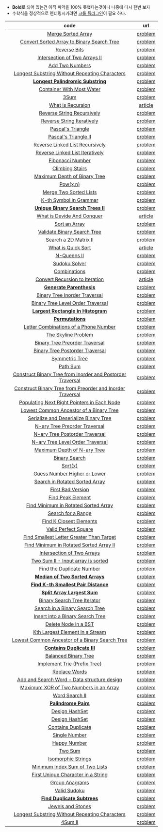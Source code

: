 * **Bold**로 되어 있는건 아직 파악을 100% 못했다는것이니 나중에 다시 한번 보자
* 수학식을 정상적으로 렌더링시키려면 [크롬 플러그인](https://chrome.google.com/webstore/detail/mathjax-plugin-for-github/ioemnmodlmafdkllaclgeombjnmnbima)이 필요 하다.

|code|url|
|:-----:|:-----:|
|[Merge Sorted Array](/Leetcode/merge_sorted_array.md)| [problem](https://leetcode.com/problems/merge-sorted-array/)|
|[Convert Sorted Array to Binary Search Tree](/Leetcode/convert_sorted_array_to_binary_search_tree.md)| [problem](https://leetcode.com/problems/convert-sorted-array-to-binary-search-tree/)|
|[Reverse Bits](/Leetcode/reverse_bits.md)| [problem](https://leetcode.com/problems/reverse-bits/)|
|[Intersection of Two Arrays II](/Leetcode/intersection_of_two_arrays_ii.md)| [problem](https://leetcode.com/problems/intersection-of-two-arrays-ii/)|
|[Add Two Numbers](/Leetcode/add_two_numbers.md)| [problem](https://leetcode.com/problems/add-two-numbers/)|
|[Longest Substring Without Repeating Characters](/Leetcode/longest_substring_without_repeating_characters.md)| [problem](https://leetcode.com/problems/longest-substring-without-repeating-characters/)|
|[**Longest Palindromic Substring**](/Leetcode/longest_palindromic_substring.md)| [problem](https://leetcode.com/problems/longest-palindromic-substring/)|
|[Container With Most Water](/Leetcode/container_with_most_water.md)| [problem](https://leetcode.com/problems/container-with-most-water/)|
|[3Sum](/Leetcode/3sum.md)| [problem](https://leetcode.com/problems/3sum/)|
|[What is Recursion](/Leetcode/what_is_recursion.md)| [article](https://leetcode.com/explore/learn/card/recursion-i/250/principle-of-recursion/1439/)|
|[Reverse String Recursively](/Leetcode/reverse_string_recursively.md)| [problem](https://leetcode.com/explore/learn/card/recursion-i/250/principle-of-recursion/1440/)|
|[Reverse String Iteratively](/Leetcode/reverse_string_iteratively.md)| [problem](https://leetcode.com/explore/learn/card/recursion-i/250/principle-of-recursion/1440/)|
|[Pascal's Triangle](/Leetcode/pascals_triangle.md)| [problem](https://leetcode.com/explore/learn/card/recursion-i/251/scenario-i-recurrence-relation/1659/)|
|[Pascal's Triangle II](/Leetcode/pascals_triangle_ii.md)| [problem](https://leetcode.com/explore/learn/card/recursion-i/251/scenario-i-recurrence-relation/1660/)|
|[Reverse Linked List Recursively](/Leetcode/reverse_linked_list_recursively.md)| [problem](https://leetcode.com/explore/learn/card/recursion-i/251/scenario-i-recurrence-relation/2378/)|
|[Reverse Linked List Iteratively](/Leetcode/reverse_linked_list_iteratively.md)| [problem](https://leetcode.com/explore/learn/card/recursion-i/251/scenario-i-recurrence-relation/2378/)|
|[Fibonacci Number](/Leetcode/fibonacci_number.md)| [problem](https://leetcode.com/explore/learn/card/recursion-i/255/recursion-memoization/1661/)|
|[Climbing Stairs](/Leetcode/climbing_stairs.md)| [problem](https://leetcode.com/explore/learn/card/recursion-i/255/recursion-memoization/1662/)|
|[Maximum Depth of Binary Tree](/Leetcode/maximum_depth_of_binary_tree.md)| [problem](https://leetcode.com/explore/learn/card/recursion-i/256/complexity-analysis/2375/)|
|[Pow(x,n)](/Leetcode/pow.md)| [problem](https://leetcode.com/explore/learn/card/recursion-i/256/complexity-analysis/2380/)|
|[Merge Two Sorted Lists](/Leetcode/merge_two_sorted_lists.md)| [problem](https://leetcode.com/explore/learn/card/recursion-i/253/conclusion/2382/)|
|[K-th Symbol in Grammar](/Leetcode/kth_symbol_in_grammar.md)| [problem](https://leetcode.com/explore/learn/card/recursion-i/253/conclusion/1675/)|
|[**Unique Binary Search Trees II**](/Leetcode/unique_bst_ii.md)| [problem](https://leetcode.com/explore/learn/card/recursion-i/253/conclusion/2384/)|
|[What is Devide And Conquer](/Leetcode/what_is_devide_and_conquer.md)| [article](https://leetcode.com/explore/learn/card/recursion-ii/470/divide-and-conquer/2897/)|
|[Sort an Array](/Leetcode/sort_an_array.md)| [problem](https://leetcode.com/explore/learn/card/recursion-ii/470/divide-and-conquer/2944/)|
|[Validate Binary Search Tree](/Leetcode/validate_binary_search_tree.md)| [problem](https://leetcode.com/explore/learn/card/recursion-ii/470/divide-and-conquer/2874/)|
|[Search a 2D Matrix II](/Leetcode/search_2d_matrix_ii.md)| [problem](https://leetcode.com/explore/learn/card/recursion-ii/470/divide-and-conquer/2872/)|
|[What is Quick Sort](/Leetcode/what_is_quick_sort.md)| [article](https://leetcode.com/explore/learn/card/recursion-ii/470/divide-and-conquer/2870/)|
|[N-Queens II](/Leetcode/n_queens_ii.md)| [problem](https://leetcode.com/explore/learn/card/recursion-ii/472/backtracking/2804/)|
|[Sudoku Solver](/Leetcode/sudoku_solver.md)| [problem](https://leetcode.com/explore/learn/card/recursion-ii/472/backtracking/2796/)|
|[Combinations](/Leetcode/combinations.md)| [problem](https://leetcode.com/explore/learn/card/recursion-ii/472/backtracking/2798/)|
|[Convert Recursion to Iteration](/Leetcode/convert_recursion_to_iteration.md)| [article](https://leetcode.com/explore/learn/card/recursion-ii/503/recursion-to-iteration/2693/)|
|[**Generate Parenthesis**](/Leetcode/generate_parenthesis.md)| [problem](https://leetcode.com/explore/learn/card/recursion-ii/503/recursion-to-iteration/2772/)|
|[Binary Tree Inorder Traversal](/Leetcode/binary_tree_inorder_traversal.md.md)| [problem](https://leetcode.com/explore/learn/card/recursion-ii/503/recursion-to-iteration/2774/)|
|[Binary Tree Level Order Traversal](/Leetcode/binary_tree_level_order_traversal.md)| [problem](https://leetcode.com/explore/learn/card/recursion-ii/503/recursion-to-iteration/2784/)|
|[**Largest Rectangle in Histogram**](/Leetcode/largest_rectangle_in_histogram.md)| [problem](https://leetcode.com/explore/learn/card/recursion-ii/507/beyond-recursion/2901/)|
|[**Permutations**](/Leetcode/permutations.md)| [problem](https://leetcode.com/explore/learn/card/recursion-ii/507/beyond-recursion/2903/)|
|[Letter Combinations of a Phone Number](/Leetcode/letter_combination_phone.md)| [problem](https://leetcode.com/explore/learn/card/recursion-ii/507/beyond-recursion/2905/)|
|[The Skyline Problem](/Leetcode/skyline_problem.md)| [problem](https://leetcode.com/explore/learn/card/recursion-ii/507/beyond-recursion/3006/)|
|[Binary Tree Preorder Traversal](/Leetcode/binary_tree_preorder_traversal.md)| [problem](https://leetcode.com/explore/learn/card/data-structure-tree/134/traverse-a-tree/928/)|
|[Binary Tree Postorder Traversal](/Leetcode/binary_tree_postorder_traversal.md)| [problem](https://leetcode.com/explore/learn/card/data-structure-tree/134/traverse-a-tree/930/)|
|[Symmetric Tree](/Leetcode/symmetric_tree.md)| [problem](https://leetcode.com/explore/learn/card/data-structure-tree/17/solve-problems-recursively/536/)|
|[Path Sum](/Leetcode/path_sum.md)| [problem](https://leetcode.com/explore/learn/card/data-structure-tree/17/solve-problems-recursively/537/)|
|[Construct Binary Tree from Inorder and Postorder Traversal](/Leetcode/construct_binarytree_from_inorder_n_postorder_traversal.md)| [problem](https://leetcode.com/explore/learn/card/data-structure-tree/133/conclusion/942/)|
|[Construct Binary Tree from Preorder and Inorder Traversal](/Leetcode/construct_binarytree_from_preorder_n_inorder_traversal.md)| [problem](https://leetcode.com/explore/learn/card/data-structure-tree/133/conclusion/943/)|
|[Populating Next Right Pointers in Each Node](/Leetcode/populating_next_right_pointers_in_each_node.md)| [problem](https://leetcode.com/explore/learn/card/data-structure-tree/133/conclusion/994/)|
|[Lowest Common Ancestor of a Binary Tree](/Leetcode/lowest_common_ancestor_of_a_binarytree.md)| [problem](https://leetcode.com/explore/learn/card/data-structure-tree/133/conclusion/932/)|
|[Serialize and Deserialize Binary Tree](/Leetcode/serialize_deserialize_binarytree.md)| [problem](https://leetcode.com/explore/learn/card/data-structure-tree/133/conclusion/995/)|
|[N-ary Tree Preorder Traversal](/Leetcode/n_ary_tree_preorder_traversal.md)| [problem](https://leetcode.com/explore/learn/card/n-ary-tree/130/traversal/925/)|
|[N-ary Tree Postorder Traversal](/Leetcode/n_ary_tree_postorder_traversal.md)| [problem](https://leetcode.com/explore/learn/card/n-ary-tree/130/traversal/926/)|
|[N-ary Tree Level Order Traversal](/Leetcode/n_ary_tree_levelorder_traversal.md)| [problem](https://leetcode.com/explore/learn/card/n-ary-tree/130/traversal/915/)|
|[Maximum Depth of N-ary Tree](/Leetcode/maximum_depth_of_n_ary_tree.md)| [problem](https://leetcode.com/explore/learn/card/n-ary-tree/131/recursion/919/)|
|[Binary Search](/Leetcode/binary_search.md)| [problem](https://leetcode.com/explore/learn/card/binary-search/138/background/1038/)|
|[Sqrt(x)](/Leetcode/sqrt.md)| [problem](https://leetcode.com/explore/learn/card/binary-search/125/template-i/950/)|
|[Guess Number Higher or Lower](/Leetcode/guess_number_higher_or_lower.md)| [problem](https://leetcode.com/explore/learn/card/binary-search/125/template-i/951/)|
|[Search in Rotated Sorted Array](/Leetcode/search_in_rotated_sorted_array.md)| [problem](https://leetcode.com/explore/learn/card/binary-search/125/template-i/952/)|
|[First Bad Version](/Leetcode/first_bad_version.md)| [problem](https://leetcode.com/explore/learn/card/binary-search/126/template-ii/947/)|
|[Find Peak Element](/Leetcode/find_peak_element.md)| [problem](https://leetcode.com/explore/learn/card/binary-search/126/template-ii/948/)|
|[Find Minimum in Rotated Sorted Array](/Leetcode/find_minimum_in_rotated_sorted_array.md)| [problem](https://leetcode.com/explore/learn/card/binary-search/126/template-ii/949/)|
|[Search for a Range](/Leetcode/search_for_a_range.md)| [problem](https://leetcode.com/explore/learn/card/binary-search/135/template-iii/944/)|
|[Find K Closest Elements](/Leetcode/find_k_closest_elements.md)| [problem](https://leetcode.com/explore/learn/card/binary-search/135/template-iii/945/)|
|[Valid Perfect Square](/Leetcode/valid_perfect_square.md)| [problem](https://leetcode.com/explore/learn/card/binary-search/137/conclusion/978/)|
|[Find Smallest Letter Greater Than Target](/Leetcode/find_smallest_letter_greater_target.md)| [problem](https://leetcode.com/explore/learn/card/binary-search/137/conclusion/977/)|
|[Find Minimum in Rotated Sorted Array II](/Leetcode/find_minimum_in_rotated_sorted_array_ii.md)| [problem](https://leetcode.com/explore/learn/card/binary-search/126/template-ii/949/)|
|[Intersection of Two Arrays](/Leetcode/intersection_of_two_arrays.md)| [problem](https://leetcode.com/explore/learn/card/binary-search/144/more-practices/1034/)|
|[Two Sum II - Input array is sorted](/Leetcode/two_sum_ii_input_array_sorted.md)| [problem](https://leetcode.com/explore/learn/card/binary-search/144/more-practices/1035/)|
|[Find the Duplicate Number](/Leetcode/find_duplicate_number.md)| [problem](https://leetcode.com/explore/learn/card/binary-search/146/more-practices-ii/1039/)|
|[**Median of Two Sorted Arrays**](/Leetcode/median_of_two_sorted_arrays.md)| [problem](https://leetcode.com/explore/learn/card/binary-search/146/more-practices-ii/1040/)|
|[**Find K-th Smallest Pair Distance**](/Leetcode/find_k_th_smallest_pair_distance.md)| [problem](https://leetcode.com/explore/learn/card/binary-search/146/more-practices-ii/1041/)|
|[**Split Array Largest Sum**](/Leetcode/split_array_largest_sum.md)| [problem](https://leetcode.com/explore/learn/card/binary-search/146/more-practices-ii/1042/)|
|[Binary Search Tree Iterator](/Leetcode/binary_search_tree_iterator.md)| [problem](https://leetcode.com/explore/learn/card/introduction-to-data-structure-binary-search-tree/140/introduction-to-a-bst/1008/)|
|[Search in a Binary Search Tree](/Leetcode/search_in_binary_search_tree.md)| [problem](https://leetcode.com/explore/learn/card/introduction-to-data-structure-binary-search-tree/141/basic-operations-in-a-bst/1000/)|
|[Insert into a Binary Search Tree](/Leetcode/insert_into_binary_search_tree.md)| [problem](https://leetcode.com/explore/learn/card/introduction-to-data-structure-binary-search-tree/141/basic-operations-in-a-bst/1003/)|
|[Delete Node in a BST](/Leetcode/delete_node_in_bst.md)| [problem](https://leetcode.com/explore/learn/card/introduction-to-data-structure-binary-search-tree/141/basic-operations-in-a-bst/1006/)|
|[Kth Largest Element in a Stream](/Leetcode/kth_largest_element_stream.md)| [problem](https://leetcode.com/explore/learn/card/introduction-to-data-structure-binary-search-tree/142/conclusion/1018/)|
|[Lowest Common Ancestor of a Binary Search Tree](/Leetcode/lowest_common_ancestor_of_a_bst.md)| [problem](https://leetcode.com/explore/learn/card/introduction-to-data-structure-binary-search-tree/142/conclusion/1012/)|
|[**Contains Duplicate III**](/Leetcode/contains_duplicate_iii.md)| [problem](https://leetcode.com/explore/learn/card/introduction-to-data-structure-binary-search-tree/142/conclusion/1013/)|
|[Balanced Binary Tree](/Leetcode/balanced_binary_tree.md)| [problem](https://leetcode.com/explore/learn/card/introduction-to-data-structure-binary-search-tree/143/appendix-height-balanced-bst/1027/)|
|[Implement Trie (Prefix Tree)](/Leetcode/implement_trie.md)| [problem](https://leetcode.com/explore/learn/card/trie/147/basic-operations/1047/)|
|[Replace Words](/Leetcode/replace_words.md)| [problem](https://leetcode.com/explore/learn/card/trie/148/practical-application-i/1053/)|
|[Add and Search Word - Data structure design](/Leetcode/add_search_word.md)| [problem](https://leetcode.com/explore/learn/card/trie/148/practical-application-i/1052/)|
|[Maximum XOR of Two Numbers in an Array](/Leetcode/max_xor_two_numbers_in_array.md)| [problem](https://leetcode.com/explore/learn/card/trie/149/practical-application-ii/1057/)|
|[Word Search II](/Leetcode/word_search_ii.md)| [problem](https://leetcode.com/explore/learn/card/trie/149/practical-application-ii/1056/)|
|[**Palindrome Pairs**](/Leetcode/palindrome_pairs.md)| [problem](https://leetcode.com/explore/learn/card/trie/149/practical-application-ii/1138/)|
|[Design HashSet](/Leetcode/design_hashset.md)| [problem](https://leetcode.com/explore/learn/card/hash-table/182/practical-applications/1139/)|
|[Design HashSet](/Leetcode/design_hashmap.md)| [problem](https://leetcode.com/explore/learn/card/hash-table/182/practical-applications/1140/)|
|[Contains Duplicate](/Leetcode/contains_duplicate.md)| [problem](https://leetcode.com/explore/learn/card/hash-table/183/combination-with-other-algorithms/1112/)|
|[Single Number](/Leetcode/single_number.md)| [problem](https://leetcode.com/explore/learn/card/hash-table/183/combination-with-other-algorithms/1176/)|
|[Happy Number](/Leetcode/happy_number.md)| [problem](https://leetcode.com/explore/learn/card/hash-table/183/combination-with-other-algorithms/1131/)|
|[Two Sum](/Leetcode/two_sum.md)| [problem](https://leetcode.com/explore/learn/card/hash-table/184/comparison-with-other-data-structures/1115/)|
|[Isomorphic Strings](/Leetcode/isomorphic_strings.md)| [problem](https://leetcode.com/explore/learn/card/hash-table/184/comparison-with-other-data-structures/1117/)|
|[Minimum Index Sum of Two Lists](/Leetcode/min_idx_sum_two_lists.md)| [problem](https://leetcode.com/explore/learn/card/hash-table/184/comparison-with-other-data-structures/1177/)|
|[First Unique Character in a String](/Leetcode/first_unique_char_in_string.md)| [problem](https://leetcode.com/explore/learn/card/hash-table/184/comparison-with-other-data-structures/1120/)|
|[Group Anagrams](/Leetcode/group_anagrams.md)| [problem](https://leetcode.com/explore/learn/card/hash-table/185/hash_table_design_the_key/1124/)|
|[Valid Sudoku](/Leetcode/valid_sudoku.md)| [problem](https://leetcode.com/explore/learn/card/hash-table/185/hash_table_design_the_key/1126/)|
|[**Find Duplicate Subtrees**](/Leetcode/find_duplicate_subtrees.md)| [problem](https://leetcode.com/explore/learn/card/hash-table/185/hash_table_design_the_key/1127/)|
|[Jewels and Stones](/Leetcode/jewels_stones.md)| [problem](https://leetcode.com/explore/learn/card/hash-table/187/conclusion-hash-table/1136/)|
|[Longest Substring Without Repeating Characters](/Leetcode/longest_substring_repeat_char.md)| [problem](https://leetcode.com/explore/learn/card/hash-table/187/conclusion-hash-table/1135/)|
|[4Sum II](/Leetcode/4sum_ii.md)| [problem](https://leetcode.com/explore/learn/card/hash-table/187/conclusion-hash-table/1134/)|